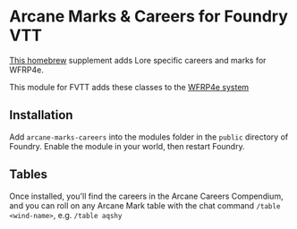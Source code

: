# Arcane Marks & Careers for Foundry VTT

[This homebrew](https://drive.google.com/file/d/1uTy2r0EDMdcISFqqyxeIOSadtzz-OTAg/view) supplement adds Lore specific careers and marks for WFRP4e. 

This module for FVTT adds these classes to the [WFRP4e system](https://github.com/CatoThe1stElder/WFRP-4th-Edition-FoundryVTT/tree/stable)

## Installation
Add `arcane-marks-careers` into the modules folder in the `public` directory of Foundry. Enable the module in your world, then restart Foundry.

## Tables

Once installed, you'll find the careers in the Arcane Careers Compendium, and you can roll on any Arcane Mark table with the chat command `/table <wind-name>`, e.g. `/table aqshy`
